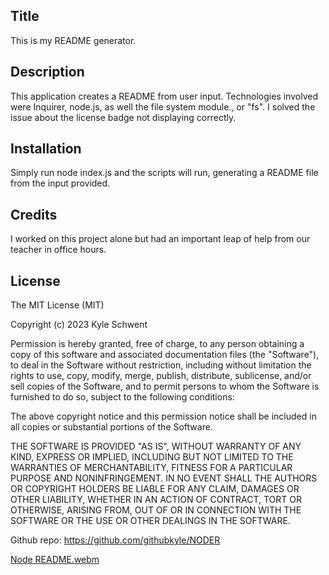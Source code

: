 ## Title
This is my README generator. 

## Description
This application creates a README from user input. 
Technologies involved were Inquirer, node.js,  as well the file system module., or "fs".
I solved the issue about the license badge not displaying correctly.

## Installation 
Simply run node index.js and the scripts will run, generating a README file from the input provided. 

## Credits 
I worked on this project alone but had an important leap of help from our teacher in office hours.

## License
The MIT License (MIT)

Copyright (c) 2023 Kyle Schwent

Permission is hereby granted, free of charge, to any person obtaining a copy of this software and associated documentation files (the "Software"), to deal in the Software without restriction, including without limitation the rights to use, copy, modify, merge, publish, distribute, sublicense, and/or sell copies of the Software, and to permit persons to whom the Software is furnished to do so, subject to the following conditions:

The above copyright notice and this permission notice shall be included in all copies or substantial portions of the Software.

THE SOFTWARE IS PROVIDED "AS IS", WITHOUT WARRANTY OF ANY KIND, EXPRESS OR IMPLIED, INCLUDING BUT NOT LIMITED TO THE WARRANTIES OF MERCHANTABILITY, FITNESS FOR A PARTICULAR PURPOSE AND NONINFRINGEMENT. IN NO EVENT SHALL THE AUTHORS OR COPYRIGHT HOLDERS BE LIABLE FOR ANY CLAIM, DAMAGES OR OTHER LIABILITY, WHETHER IN AN ACTION OF CONTRACT, TORT OR OTHERWISE, ARISING FROM, OUT OF OR IN CONNECTION WITH THE SOFTWARE OR THE USE OR OTHER DEALINGS IN THE SOFTWARE.

Github repo: https://github.com/githubkyle/NODER


[Node README.webm](https://user-images.githubusercontent.com/43896355/231058766-9be22f9c-7d01-46e5-a24c-767e75e7d8bb.webm)
